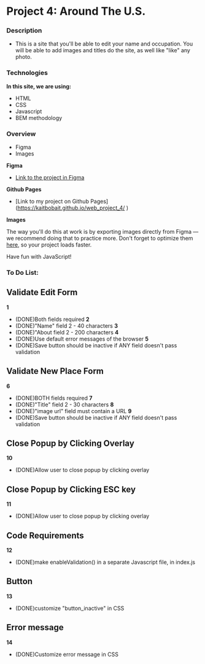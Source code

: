 # Project 4: Around The U.S.

### Description

* This is a site that you'll be able to edit your name and occupation. You will be able to add images and titles do the site, as well like "like" any photo.

### Technologies

**In this site, we are using:**

* HTML
* CSS
* Javascript
* BEM methodology


### Overview

* Figma
* Images

**Figma**

* [Link to the project in Figma](https://www.figma.com/file/mUgu8OSHWE0M6p6vfwmdu9/Sprint-4-Around-The-U.S.-desktop-mobile?node-id=0%3A1)

**Github Pages**
* [Link to my project on Github Pages] (https://kaitbobait.github.io/web_project_4/ )

**Images**

The way you'll do this at work is by exporting images directly from Figma — we recommend doing that to practice more. Don't forget to optimize them [here](https://tinypng.com/), so your project loads faster. 

Have fun with JavaScript!

### To Do List:

## Validate Edit Form
**1**
* (DONE)Both fields required
**2**
* (DONE)"Name" field 2 - 40 characters
**3**
* (DONE)"About field 2 - 200 characters
**4**
* (DONE)Use default error messages of the browser
**5**
* (DONE)Save button should be inactive if ANY field doesn't pass validation


## Validate New Place Form
**6**
* (DONE)BOTH fields required
**7**
* (DONE)"Title" field 2 - 30 characters
**8**
* (DONE)"image url" field must contain a URL
**9**
* (DONE)Save button should be inactive if ANY field doesn't pass validation

## Close Popup by Clicking Overlay
**10**
* (DONE)Allow user to close popup by clicking overlay
## Close Popup by Clicking ESC key
**11**
* (DONE)Allow user to close popup by clicking overlay

## Code Requirements
**12**
* (DONE)make enableValidation() in a separate Javascript file, in index.js

## Button
**13** 
* (DONE)customize "button_inactive" in CSS

## Error message
**14**
* (DONE)Customize error message in CSS


